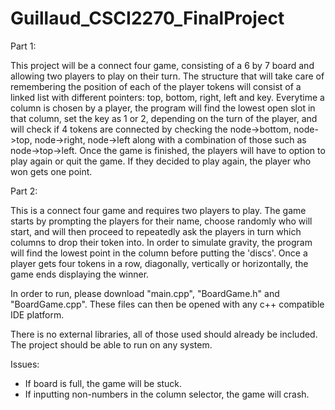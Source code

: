 # Guillaud_CSCI2270_FinalProject

Part 1:

This project will be a connect four game, consisting of a 6 by 7 board and allowing two players to play on their turn. The structure that will take care of remembering the position of each of the player tokens will consist of a linked list with different pointers: top, bottom, right, left and key. Everytime a column is chosen by a player, the program will find the lowest open slot in that column, set the key as 1 or 2, depending on the turn of the player, and will check if 4 tokens are connected by checking the node->bottom, node->top, node->right, node->left along with a combination of those such as node->top->left. Once the game is finished, the players will have to option to play again or quit the game. If they decided to play again, the player who won gets one point.

Part 2:

This is a connect four game and requires two players to play. The game starts by prompting the players for their name, choose randomly who will start, and will then proceed to repeatedly ask the players in turn which columns to drop their token into. In order to simulate gravity, the program will find the lowest point in the column before putting the 'discs'. Once a player gets four tokens in a row, diagonally, vertically or horizontally, the game ends displaying the winner.

In order to run, please download "main.cpp", "BoardGame.h" and "BoardGame.cpp". These files can then be opened with any c++ compatible IDE platform.

There is no external libraries, all of those used should already be included. The project should be able to run on any system.

Issues:
- If board is full, the game will be stuck.
- If inputting non-numbers in the column selector, the game will crash.
